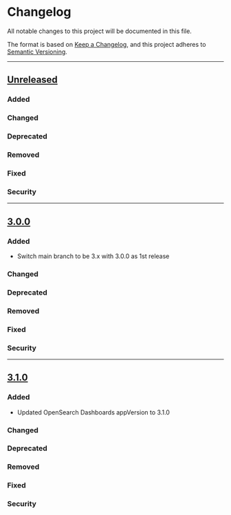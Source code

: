 # Changelog

All notable changes to this project will be documented in this file.

The format is based on [Keep a Changelog](https://keepachangelog.com/en/1.0.0/),
and this project adheres to [Semantic Versioning](https://semver.org/spec/v2.0.0.html).

---
## [Unreleased]
### Added
### Changed
### Deprecated
### Removed
### Fixed
### Security
---
## [3.0.0]
### Added
- Switch main branch to be 3.x with 3.0.0 as 1st release
### Changed
### Deprecated
### Removed
### Fixed
### Security
---
## [3.1.0]
### Added
- Updated OpenSearch Dashboards appVersion to 3.1.0
### Changed
### Deprecated
### Removed
### Fixed
### Security

[Unreleased]: https://github.com/opensearch-project/helm-charts/compare/opensearch-dashboards-3.1.0...HEAD
[3.1.0]: https://github.com/opensearch-project/helm-charts/compare/opensearch-dashboards-3.0.0...opensearch-dashboards-3.1.0
[3.0.0]: https://github.com/opensearch-project/helm-charts/compare/opensearch-dashboards-2.29.0...opensearch-dashboards-3.0.0

